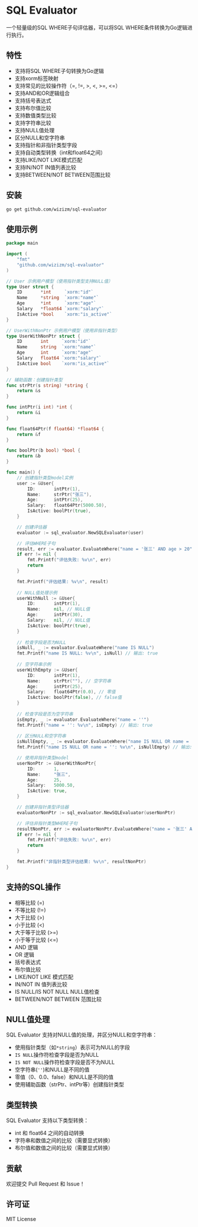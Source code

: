 # SQL Evaluator

一个轻量级的SQL WHERE子句评估器，可以将SQL WHERE条件转换为Go逻辑进行执行。

## 特性

- 支持将SQL WHERE子句转换为Go逻辑
- 支持xorm标签映射
- 支持常见的比较操作符（=, !=, >, <, >=, <=）
- 支持AND和OR逻辑组合
- 支持括号表达式
- 支持布尔值比较
- 支持数值类型比较
- 支持字符串比较
- 支持NULL值处理
- 区分NULL和空字符串
- 支持指针和非指针类型字段
- 支持自动类型转换（int和float64之间）
- 支持LIKE/NOT LIKE模式匹配
- 支持IN/NOT IN值列表比较
- 支持BETWEEN/NOT BETWEEN范围比较

## 安装

```bash
go get github.com/wizizm/sql-evaluator
```

## 使用示例

```go
package main

import (
    "fmt"
    "github.com/wizizm/sql-evaluator"
)

// User 示例用户模型（使用指针类型支持NULL值）
type User struct {
    ID       *int     `xorm:"id"`
    Name     *string  `xorm:"name"`
    Age      *int     `xorm:"age"`
    Salary   *float64 `xorm:"salary"`
    IsActive *bool    `xorm:"is_active"`
}

// UserWithNonPtr 示例用户模型（使用非指针类型）
type UserWithNonPtr struct {
    ID       int     `xorm:"id"`
    Name     string  `xorm:"name"`
    Age      int     `xorm:"age"`
    Salary   float64 `xorm:"salary"`
    IsActive bool    `xorm:"is_active"`
}

// 辅助函数：创建指针类型
func strPtr(s string) *string {
    return &s
}

func intPtr(i int) *int {
    return &i
}

func float64Ptr(f float64) *float64 {
    return &f
}

func boolPtr(b bool) *bool {
    return &b
}

func main() {
    // 创建指针类型model实例
    user := &User{
        ID:       intPtr(1),
        Name:     strPtr("张三"),
        Age:      intPtr(25),
        Salary:   float64Ptr(5000.50),
        IsActive: boolPtr(true),
    }

    // 创建评估器
    evaluator := sql_evaluator.NewSQLEvaluator(user)

    // 评估WHERE子句
    result, err := evaluator.EvaluateWhere("name = '张三' AND age > 20")
    if err != nil {
        fmt.Printf("评估失败: %v\n", err)
        return
    }

    fmt.Printf("评估结果: %v\n", result)
    
    // NULL值处理示例
    userWithNull := &User{
        ID:       intPtr(1),
        Name:     nil, // NULL值
        Age:      intPtr(30),
        Salary:   nil, // NULL值
        IsActive: boolPtr(true),
    }
    
    // 检查字段是否为NULL
    isNull, _ := evaluator.EvaluateWhere("name IS NULL")
    fmt.Printf("name IS NULL: %v\n", isNull) // 输出: true
    
    // 空字符串示例
    userWithEmpty := &User{
        ID:       intPtr(1),
        Name:     strPtr(""), // 空字符串
        Age:      intPtr(25),
        Salary:   float64Ptr(0.0), // 零值
        IsActive: boolPtr(false), // false值
    }
    
    // 检查字段是否为空字符串
    isEmpty, _ := evaluator.EvaluateWhere("name = ''")
    fmt.Printf("name = '': %v\n", isEmpty) // 输出: true
    
    // 区分NULL和空字符串
    isNullEmpty, _ := evaluator.EvaluateWhere("name IS NULL OR name = ''")
    fmt.Printf("name IS NULL OR name = '': %v\n", isNullEmpty) // 输出: true

    // 使用非指针类型model
    userNonPtr := &UserWithNonPtr{
        ID:       1,
        Name:     "张三",
        Age:      25,
        Salary:   5000.50,
        IsActive: true,
    }

    // 创建非指针类型评估器
    evaluatorNonPtr := sql_evaluator.NewSQLEvaluator(userNonPtr)

    // 评估非指针类型WHERE子句
    resultNonPtr, err := evaluatorNonPtr.EvaluateWhere("name = '张三' AND age > 20")
    if err != nil {
        fmt.Printf("评估失败: %v\n", err)
        return
    }

    fmt.Printf("非指针类型评估结果: %v\n", resultNonPtr)
}
```

## 支持的SQL操作

- 相等比较 (=)
- 不等比较 (!=)
- 大于比较 (>)
- 小于比较 (<)
- 大于等于比较 (>=)
- 小于等于比较 (<=)
- AND 逻辑
- OR 逻辑
- 括号表达式
- 布尔值比较
- LIKE/NOT LIKE 模式匹配
- IN/NOT IN 值列表比较
- IS NULL/IS NOT NULL NULL值检查
- BETWEEN/NOT BETWEEN 范围比较

## NULL值处理

SQL Evaluator 支持对NULL值的处理，并区分NULL和空字符串：

- 使用指针类型（如`*string`）表示可为NULL的字段
- `IS NULL`操作符检查字段是否为NULL
- `IS NOT NULL`操作符检查字段是否不为NULL
- 空字符串(`''`)和NULL是不同的值
- 零值（0、0.0、false）和NULL是不同的值
- 使用辅助函数（strPtr、intPtr等）创建指针类型

## 类型转换

SQL Evaluator 支持以下类型转换：

- int 和 float64 之间的自动转换
- 字符串和数值之间的比较（需要显式转换）
- 布尔值和数值之间的比较（需要显式转换）

## 贡献

欢迎提交 Pull Request 和 Issue！

## 许可证

MIT License 
